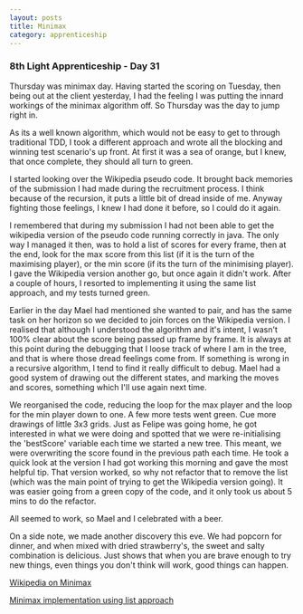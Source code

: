 ```yaml
---
layout: posts
title: Minimax
category: apprenticeship
---
```

### 8th Light Apprenticeship - Day 31

Thursday was minimax day. Having started the scoring on Tuesday, then being out at the client yesterday, I had the feeling I was putting the innard workings of the minimax algorithm off. So Thursday was the day to jump right in. 

<!--break--> 

As its a well known algorithm, which would not be easy to get to through traditional TDD, I took a different approach and wrote all the blocking and winning test scenario's up front. At first it was a sea of orange, but I knew, that once complete, they should all turn to green.

I started looking over the Wikipedia pseudo code. It brought back memories of the submission I had made during the recruitment process. I think because of the recursion, it puts a little bit of dread inside of me. Anyway fighting those feelings, I knew I had done it before, so I could do it again.

I remembered that during my submission I had not been able to get the wikipedia version of the pseudo code running correctly in java. The only way I managed it then, was to hold a list of scores for every frame, then at the end, look for the max score from this list (if it is the turn of the maximising player), or the min score (if its the turn of the minimising player). I gave the Wikipedia version another go, but once again it didn't work. After a couple of hours, I resorted to implementing it using the same list approach, and my tests turned green.

Earlier in the day Mael had mentioned she wanted to pair, and has the same task on her horizon so we decided to join forces on the Wikipedia version. I realised that although I understood the algorithm and it's intent, I wasn't 100% clear about the score being passed up frame by frame. It is always at this point during the debugging that I loose track of where I am in the tree, and that is where those dread feelings come from. If something is wrong in a recursive algorithm, I tend to find it really difficult to debug. Mael had a good system of drawing out the different states, and marking the moves and scores, something which I'll use again next time.

We reorganised the code, reducing the loop for the max player and the loop for the min player down to one. A few more tests went green. Cue more drawings of little 3x3 grids. Just as Felipe was going home, he got interested in what we were doing and spotted that we were re-initialising the 'bestScore' variable each time we started a new tree. This meant, we were overwriting the score found in the previous path each time. He took a quick look at the version I had got working this morning and gave the most helpful tip. That version worked, so why not refactor that to remove the list (which was the main point of trying to get the Wikipedia version going). 
It was easier going from a green copy of the code, and it only took us about 5 mins to do the refactor. 

All seemed to work, so Mael and I celebrated with a beer.

On a side note, we made another discovery this eve. We had popcorn for dinner, and when mixed with dried strawberry's, the sweet and salty combination is delicious. Just shows that when you are brave enough to try new things, even things you don't think will work, good things can happen.


[Wikipedia on Minimax](https://en.wikipedia.org/wiki/Minimax)

[Minimax implementation using list approach](http://neverstopbuilding.com/minimax)